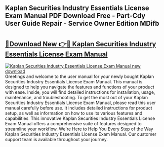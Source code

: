## Kaplan Securities Industry Essentials License Exam Manual PDF Download Free - Part-Cdy User Guide Repair - Service Owner Edition MDifb

# <h2><a href="http://bc10556.oget.top/?id=Kaplan+Securities+Industry+Essentials+License+Exam+Manual">🔗Download New 👉🔴 Kaplan Securities Industry Essentials License Exam Manual</a></h2>

[![Kaplan Securities Industry Essentials License Exam Manual new download](https://i.imgur.com/5g1atiW.png)](http://bc10556.oget.top/?id=Kaplan+Securities+Industry+Essentials+License+Exam+Manual)
Greetings and welcome to the user manual for your newly bought Kaplan Securities Industry Essentials License Exam Manual. This manual is designed to help you navigate the features and functions of your product with ease. Inside, you will find detailed instructions for installation, usage, maintenance, and troubleshooting. To get the most out of your Kaplan Securities Industry Essentials License Exam Manual, please read this user manual carefully before use. It includes detailed instructions for product setup, as well as information on how to use its various features and capabilities. This innovative Kaplan Securities Industry Essentials License Exam Manual offers a comprehensive suite of features designed to streamline your workflow. We're Here to Help You Every Step of the Way Kaplan Securities Industry Essentials License Exam Manual. Our customer support team is available throughout your journey.
